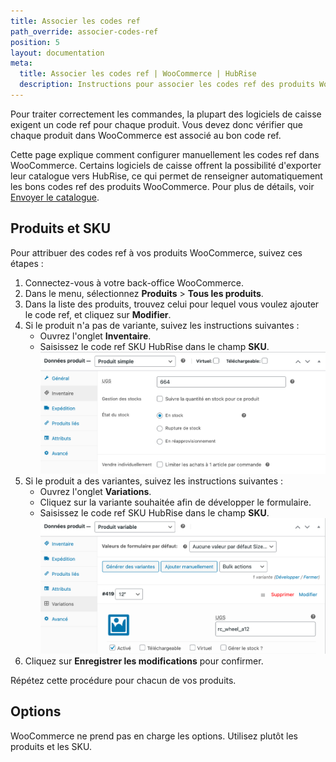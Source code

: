 ```yaml
---
title: Associer les codes ref
path_override: associer-codes-ref
position: 5
layout: documentation
meta:
  title: Associer les codes ref | WooCommerce | HubRise
  description: Instructions pour associer les codes ref des produits WooCommerce à d'autres apps après avoir connecté le logiciel de caisse à HubRise. Connectez les apps et synchronisez vos données.
---
```


Pour traiter correctement les commandes, la plupart des logiciels de caisse exigent un code ref pour chaque produit. Vous devez donc vérifier que chaque produit dans WooCommerce est associé au bon code ref.

Cette page explique comment configurer manuellement les codes ref dans WooCommerce. Certains logiciels de caisse offrent la possibilité d'exporter leur catalogue vers HubRise, ce qui permet de renseigner automatiquement les bons codes ref des produits WooCommerce. Pour plus de détails, voir [Envoyer le catalogue](/apps/woocommerce/envoyer-catalogue).

## Produits et SKU

Pour attribuer des codes ref à vos produits WooCommerce, suivez ces étapes :

1. Connectez-vous à votre back-office WooCommerce.
2. Dans le menu, sélectionnez **Produits** > **Tous les produits**.
3. Dans la liste des produits, trouvez celui pour lequel vous voulez ajouter le code ref, et cliquez sur **Modifier**.
4. Si le produit n'a pas de variante, suivez les instructions suivantes :
   - Ouvrez l'onglet **Inventaire**.
   - Saisissez le code ref SKU HubRise dans le champ **SKU**.
     ![Saisie du code ref dans le champ SKU pour un produit WooCommerce](./images/008-woocommerce-product-ref-code.png)
5. Si le produit a des variantes, suivez les instructions suivantes :
   - Ouvrez l'onglet **Variations**.
   - Cliquez sur la variante souhaitée afin de développer le formulaire.
   - Saisissez le code ref SKU HubRise dans le champ **SKU**.
     ![Saisie du code ref dans le champ SKU pour une variante WooCommerce](./images/009-woocommerce-variation-ref-code.png)
6. Cliquez sur **Enregistrer les modifications** pour confirmer.

Répétez cette procédure pour chacun de vos produits.

## Options

WooCommerce ne prend pas en charge les options. Utilisez plutôt les produits et les SKU.
